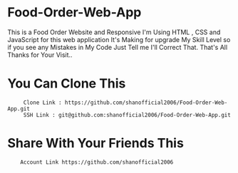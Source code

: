 # Food-Order-Web-App
This is a Food Order Website and Responsive
I'm Using HTML , CSS and JavaScript for this web application
It's Making for upgrade My Skill Level so if you see any Mistakes in My Code Just Tell me I'll Correct That.
That's All Thanks for Your Visit..





# You Can Clone This
         Clone Link : https://github.com/shanofficial2006/Food-Order-Web-App.git
         SSH Link : git@github.com:shanofficial2006/Food-Order-Web-App.git

# Share With Your Friends This
        Account Link https://github.com/shanofficial2006
